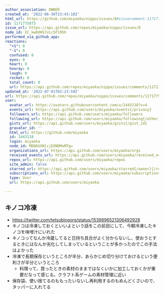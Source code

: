 ```yaml
---
author_association: OWNER
created_at: '2022-06-30T23:43:18Z'
html_url: https://github.com/miyaoka/nippo/issues/8#issuecomment-1171775073
id: 1171775073
issue_url: https://api.github.com/repos/miyaoka/nippo/issues/8
node_id: IC_kwDOHS7vLc5F195h
performed_via_github_app: 
reactions:
  "+1": 0
  "-1": 0
  confused: 0
  eyes: 0
  heart: 0
  hooray: 0
  laugh: 0
  rocket: 0
  total_count: 0
  url: https://api.github.com/repos/miyaoka/nippo/issues/comments/1171775073/reactions
updated_at: '2022-07-01T02:23:59Z'
url: https://api.github.com/repos/miyaoka/nippo/issues/comments/1171775073
user:
  avatar_url: https://avatars.githubusercontent.com/u/1443118?v=4
  events_url: https://api.github.com/users/miyaoka/events{/privacy}
  followers_url: https://api.github.com/users/miyaoka/followers
  following_url: https://api.github.com/users/miyaoka/following{/other_user}
  gists_url: https://api.github.com/users/miyaoka/gists{/gist_id}
  gravatar_id: ''
  html_url: https://github.com/miyaoka
  id: 1443118
  login: miyaoka
  node_id: MDQ6VXNlcjE0NDMxMTg=
  organizations_url: https://api.github.com/users/miyaoka/orgs
  received_events_url: https://api.github.com/users/miyaoka/received_events
  repos_url: https://api.github.com/users/miyaoka/repos
  site_admin: false
  starred_url: https://api.github.com/users/miyaoka/starred{/owner}{/repo}
  subscriptions_url: https://api.github.com/users/miyaoka/subscriptions
  type: User
  url: https://api.github.com/users/miyaoka

---
```

## キノコ冷凍

- https://twitter.com/tetsublogorg/status/1539896521306492928
- キノコは冷凍しておくといいよという話をこの前目にして、今朝冷凍したキノコを味噌汁にいれた
- キノコってなんか冷蔵してると日持ち具合がよく分からないし、使おうとするときにはなんか劣化してしまっているということが多かったのでこの手法はよかった
- 冷凍で長期保存というところが半分、あらかじめ切り分けておけるという便利さが半分というところ
  - 料理って、買ったときの素材のままではなくいかに加工しておくかが重要だなって感じる。クラフト系ゲームの素材管理に近い
- 保存袋、使い捨てるのももったいないし再利用するのもめんどくさいので、タッパーに入れてる